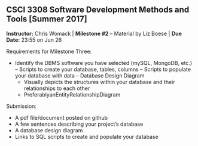 ## CSCI 3308 Software Development Methods and Tools [Summer 2017]

**Instructor:** Chris Womack | **Milestone #2** – Material by Liz Boese | **Due Date:** 23:55 on Jun 26

Requirements for Milestone Three:

- Identify the DBMS software you have selected (mySQL, MongoDB, etc.)
– Scripts to create your database, tables, columns
– Scripts to populate your database with data
– Database Design Diagram
   - Visually depicts the structures within your database and their relationships to each other
   - PreferablyanEntityRelationshipDiagram
   
Submission:

- A pdf file/document posted on github
- A few sentences describing your project’s database
- A database design diagram
- Links to SQL scripts to create and populate your database

